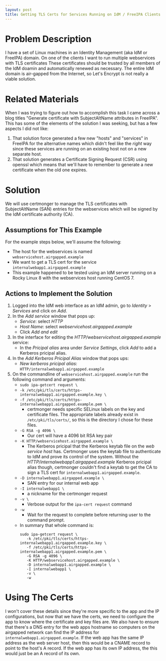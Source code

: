 ```yaml
---
layout: post
title: Getting TLS Certs for Services Running on IdM / FreeIPA Clients
---
```



# Problem Description

I have a set of Linux machines in an Identity Management (aka IdM or FreeIPA) domain.
On one of the clients I want to run multiple webservices with TLS certificates
These certificates should be trusted by all members of the IdM doamin and automatically renewed as necessary.
The entire IdM domain is air-gapped from the Internet, so Let's Encrypt is not really a viable solution.


# Related Materials

When I was trying to figure out how to accomplish this task I came across a blog titles "Generate certificate with SubjectAltName attributes in FreeIPA".
This has some of the elements of the solution I was seeking, but has a few aspects I did not like:
1. That solution force generated a few new "hosts" and "services" in FreeIPA for the alternative names which didn't feel like the _right_ way since these services are running on an existing host not on a new separate host.
2. That solution generates a Certificate Signing Request (CSR) using openssl which means that we'll have to remember to generate a new certificate when the old one expires.


# Solution

We will use certmonger to manage the TLS certificates with SubjectAltName (SAN) entries  for the webservices which will be signed by the IdM certificate authority (CA).


## Assumptions for This Example

For the example steps below, we'll assume the following:
* The host for the webservices is named `webservicehost.airgapped.example`
* We want to get a TLS cert for the service `internalwebapp1.airgapped.example`
* This example happened to be tested using an IdM server running on a Rocky Linux 8 with the webservices host running CentOS 7.


## Actions to Implement the Solution

1. Logged into the IdM web interface as an IdM admin, go to _Identity_ > _Services_ and click on _Add_.
2. In the _Add service_ window that pops up:
   * _Service_: select _HTTP_
   * _Host Name_: select _webservicehost.airgapped.example_
   * Click _Add and edit_
3. In the interface for editing the _HTTP/webservicehost.airgapped.example_ service:
   * In the _Pricipal alias_ area under _Service Settings_, click _Add_ to add a Kerberos pricipal alias.
4. In the _Add Kerberos Pricipal Alias_ window that pops ups:
   * _New kerberos pricipal alias_: `HTTP/internalwebapp1.airgapped.example`
5. On the commandline of `webservicehost.airgapped.example` run the following command and arguments:
   * `sudo ipa-getcert request \`
   * `-k /etc/pki/tls/certs/https-internalwebapp1.airgapped.example.key \`
   * `-f /etc/pki/tls/certs/https-internalwebapp1.airgapped.example.pem \`
      * certmonger needs specific SELinux labels on the key and certificate files. The appropriate labels already exist in `/etc/pki/tls/certs/`, so this is the directory I chose for these files.
   * `-G RSA -g 4096 \`
      * Our cert will have a 4096 bit RSA key pair
   * `-K HTTP/webservicehost.airgapped.example \`
      * The Kerberos pricipal that the Kerberos keytab file on the _web service host_ has. Certmonger uses the keytab file to authenticate to IdM and prove its control of the system. Without the _HTTP/internalwebapp1.airgapped.example_ Kerberos pricipal alias though, certmonger couldn't find a keytab to get the CA to sign a TLS cert for `internalwebapp1.airgapped.example`.
   * `-D internalwebapp1.airgapped.example \`
      * SAN entry for our internal web app
   * `-I internalwebapp1 \`
      * a nickname for the certmonger request
   * `-v \`
      * Verbose output for the `ipa-cert request` command
   * `-w`
      * Wait for the request to complete before returning user to the command prompt.
   * In summary that whole command is:
      ```
      sudo ipa-getcert request \
         -k /etc/pki/tls/certs/https-internalwebapp1.airgapped.example.key \
         -f /etc/pki/tls/certs/https-internalwebapp1.airgapped.example.pem \
         -G RSA -g 4096 \
         -K HTTP/webservicehost.airgapped.example \
         -D internalwebapp1.airgapped.example \
         -I internalwebapp1 \
         -v \
         -w
      ```


# Using The Certs

I won't cover these details since they're more specific to the app and the IP configurations, but now that we have the certs, we need to configure the app to know where the certificate and key files are.
We also have to ensure that there's a DNS entry for the web apps hostname so computers on the airgapped network can find the IP address for `internalwebapp1.airgapped.example`.
If the web app has the same IP address as the web server host, then this would be a CNAME record to point to the host's A record.
If the web app has its own IP address, the this would just be an A record of its own.

